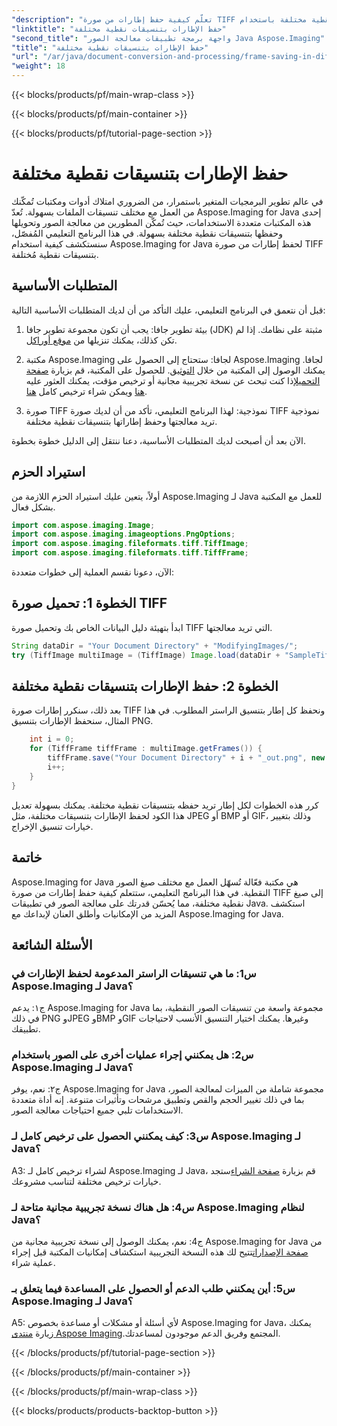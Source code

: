 ```yaml
---
"description": "تعلّم كيفية حفظ إطارات من صورة TIFF بتنسيقات نقطية مختلفة باستخدام Aspose.Imaging لجافا. حسّن معالجة الصور في تطبيقات جافا."
"linktitle": "حفظ الإطارات بتنسيقات نقطية مختلفة"
"second_title": "واجهة برمجة تطبيقات معالجة الصور Java Aspose.Imaging"
"title": "حفظ الإطارات بتنسيقات نقطية مختلفة"
"url": "/ar/java/document-conversion-and-processing/frame-saving-in-different-raster-formats/"
"weight": 18
---
```


{{< blocks/products/pf/main-wrap-class >}}

{{< blocks/products/pf/main-container >}}

{{< blocks/products/pf/tutorial-page-section >}}

# حفظ الإطارات بتنسيقات نقطية مختلفة

في عالم تطوير البرمجيات المتغير باستمرار، من الضروري امتلاك أدوات ومكتبات تُمكّنك من العمل مع مختلف تنسيقات الملفات بسهولة. تُعدّ Aspose.Imaging for Java إحدى هذه المكتبات متعددة الاستخدامات، حيث تُمكّن المطورين من معالجة الصور وتحويلها وحفظها بتنسيقات نقطية مختلفة بسهولة. في هذا البرنامج التعليمي المُفصّل، سنستكشف كيفية استخدام Aspose.Imaging for Java لحفظ إطارات من صورة TIFF بتنسيقات نقطية مُختلفة.

## المتطلبات الأساسية

قبل أن نتعمق في البرنامج التعليمي، عليك التأكد من أن لديك المتطلبات الأساسية التالية:

1. بيئة تطوير جافا: يجب أن تكون مجموعة تطوير جافا (JDK) مثبتة على نظامك. إذا لم تكن كذلك، يمكنك تنزيلها من [موقع أوراكل](https://www.oracle.com/java/technologies/javase-downloads).

2. مكتبة Aspose.Imaging لجافا: ستحتاج إلى الحصول على Aspose.Imaging لجافا. يمكنك الوصول إلى المكتبة من خلال [التوثيق](https://reference.aspose.com/imaging/java/). للحصول على المكتبة، قم بزيارة [صفحة التحميل](https://releases.aspose.com/imaging/java/)إذا كنت تبحث عن نسخة تجريبية مجانية أو ترخيص مؤقت، يمكنك العثور عليه [هنا](https://releases.aspose.com/) ويمكن شراء ترخيص كامل [هنا](https://purchase.aspose.com/buy).

3. صورة TIFF نموذجية: لهذا البرنامج التعليمي، تأكد من أن لديك صورة TIFF نموذجية تريد معالجتها وحفظ إطاراتها بتنسيقات نقطية مختلفة.

الآن بعد أن أصبحت لديك المتطلبات الأساسية، دعنا ننتقل إلى الدليل خطوة بخطوة.

## استيراد الحزم

أولاً، يتعين عليك استيراد الحزم اللازمة من Aspose.Imaging لـ Java للعمل مع المكتبة بشكل فعال.

```java
import com.aspose.imaging.Image;
import com.aspose.imaging.imageoptions.PngOptions;
import com.aspose.imaging.fileformats.tiff.TiffImage;
import com.aspose.imaging.fileformats.tiff.TiffFrame;
```

الآن، دعونا نقسم العملية إلى خطوات متعددة:

## الخطوة 1: تحميل صورة TIFF

ابدأ بتهيئة دليل البيانات الخاص بك وتحميل صورة TIFF التي تريد معالجتها.

```java
String dataDir = "Your Document Directory" + "ModifyingImages/";
try (TiffImage multiImage = (TiffImage) Image.load(dataDir + "SampleTiff1.tiff")) {
```

## الخطوة 2: حفظ الإطارات بتنسيقات نقطية مختلفة

بعد ذلك، سنكرر إطارات صورة TIFF ونحفظ كل إطار بتنسيق الراستر المطلوب. في هذا المثال، سنحفظ الإطارات بتنسيق PNG.

```java
    int i = 0;
    for (TiffFrame tiffFrame : multiImage.getFrames()) {
        tiffFrame.save("Your Document Directory" + i + "_out.png", new PngOptions());
        i++;
    }
}
```

كرر هذه الخطوات لكل إطار تريد حفظه بتنسيقات نقطية مختلفة. يمكنك بسهولة تعديل هذا الكود لحفظ الإطارات بتنسيقات مختلفة، مثل JPEG أو BMP أو GIF، وذلك بتغيير خيارات تنسيق الإخراج.

## خاتمة

Aspose.Imaging for Java هي مكتبة فعّالة تُسهّل العمل مع مختلف صيغ الصور النقطية. في هذا البرنامج التعليمي، ستتعلم كيفية حفظ إطارات من صورة TIFF إلى صيغ نقطية مختلفة، مما يُحسّن قدرتك على معالجة الصور في تطبيقات Java. استكشف المزيد من الإمكانيات وأطلق العنان لإبداعك مع Aspose.Imaging for Java.

## الأسئلة الشائعة

### س1: ما هي تنسيقات الراستر المدعومة لحفظ الإطارات في Aspose.Imaging لـ Java؟

ج١: يدعم Aspose.Imaging for Java مجموعة واسعة من تنسيقات الصور النقطية، بما في ذلك PNG وJPEG وBMP وGIF وغيرها. يمكنك اختيار التنسيق الأنسب لاحتياجات تطبيقك.

### س2: هل يمكنني إجراء عمليات أخرى على الصور باستخدام Aspose.Imaging لـ Java؟

ج٢: نعم، يوفر Aspose.Imaging for Java مجموعة شاملة من الميزات لمعالجة الصور، بما في ذلك تغيير الحجم والقص وتطبيق مرشحات وتأثيرات متنوعة. إنه أداة متعددة الاستخدامات تلبي جميع احتياجات معالجة الصور.

### س3: كيف يمكنني الحصول على ترخيص كامل لـ Aspose.Imaging لـ Java؟

A3: لشراء ترخيص كامل لـ Aspose.Imaging لـ Java، قم بزيارة [صفحة الشراء](https://purchase.aspose.com/buy)ستجد خيارات ترخيص مختلفة لتناسب مشروعك.

### س4: هل هناك نسخة تجريبية مجانية متاحة لـ Aspose.Imaging لنظام Java؟

ج4: نعم، يمكنك الوصول إلى نسخة تجريبية مجانية من Aspose.Imaging for Java من [صفحة الإصدارات](https://releases.aspose.com/)تتيح لك هذه النسخة التجريبية استكشاف إمكانيات المكتبة قبل إجراء عملية شراء.

### س5: أين يمكنني طلب الدعم أو الحصول على المساعدة فيما يتعلق بـ Aspose.Imaging لـ Java؟

A5: لأي أسئلة أو مشكلات أو مساعدة بخصوص Aspose.Imaging for Java، يمكنك زيارة [منتدى Aspose Imaging](https://forum.aspose.com/).المجتمع وفريق الدعم موجودون لمساعدتك.

{{< /blocks/products/pf/tutorial-page-section >}}

{{< /blocks/products/pf/main-container >}}

{{< /blocks/products/pf/main-wrap-class >}}

{{< blocks/products/products-backtop-button >}}